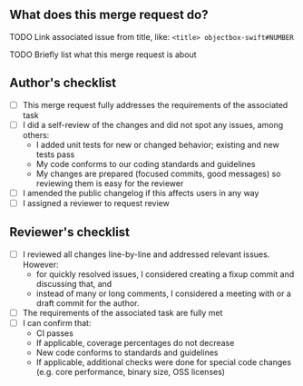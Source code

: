 ## What does this merge request do?

TODO Link associated issue from title, like: `<title> objectbox-swift#NUMBER`

TODO Briefly list what this merge request is about

## Author's checklist

- [ ] This merge request fully addresses the requirements of the associated task
- [ ] I did a self-review of the changes and did not spot any issues, among others:
  - I added unit tests for new or changed behavior; existing and new tests pass
  - My code conforms to our coding standards and guidelines
  - My changes are prepared (focused commits, good messages) so reviewing them is easy for the reviewer
- [ ] I amended the public changelog if this affects users in any way
- [ ] I assigned a reviewer to request review

## Reviewer's checklist

- [ ] I reviewed all changes line-by-line and addressed relevant issues. However:
  - for quickly resolved issues, I considered creating a fixup commit and discussing that, and
  - instead of many or long comments, I considered a meeting with or a draft commit for the author.
- [ ] The requirements of the associated task are fully met
- [ ] I can confirm that:
  - CI passes
  - If applicable, coverage percentages do not decrease
  - New code conforms to standards and guidelines
  - If applicable, additional checks were done for special code changes (e.g. core performance, binary size, OSS licenses)
